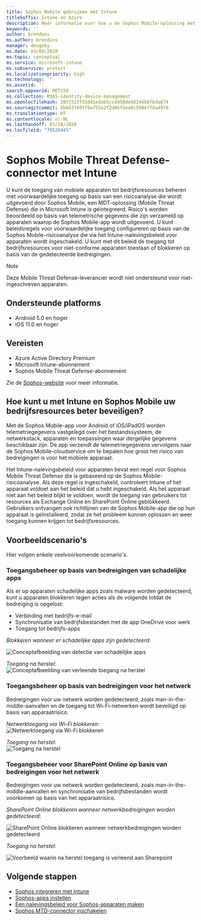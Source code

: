 ```yaml
---
title: Sophos Mobile gebruiken met Intune
titleSuffix: Intune on Azure
description: Meer informatie over hoe u de Sophos Mobile-oplossing met Microsoft Intune gebruikt om de toegang van mobiele apparaten tot uw bedrijfsresources te beheren.
keywords: ''
author: brenduns
ms.author: brenduns
manager: dougeby
ms.date: 03/09/2020
ms.topic: conceptual
ms.service: microsoft-intune
ms.subservice: protect
ms.localizationpriority: high
ms.technology: ''
ms.assetid: ''
search.appverid: MET150
ms.collection: M365-identity-device-management
ms.openlocfilehash: 285f323f55d41edab5ccd450deb0244b6fbda874
ms.sourcegitcommit: bbb63f69ff8a755a2f2d86f2ea0c5984ffda4970
ms.translationtype: HT
ms.contentlocale: nl-NL
ms.lasthandoff: 03/18/2020
ms.locfileid: "79526441"
---
```

# <a name="sophos-mobile-threat-defense-connector-with-intune"></a>Sophos Mobile Threat Defense-connector met Intune
U kunt de toegang van mobiele apparaten tot bedrijfsresources beheren met voorwaardelijke toegang op basis van een risicoanalyse die wordt uitgevoerd door Sophos Mobile, een MDT-oplossing (Mobile Threat Defense) die in Microsoft Intune is geïntegreerd. Risico's worden beoordeeld op basis van telemetrische gegevens die zijn verzameld op apparaten waarop de Sophos Mobile-app wordt uitgevoerd.
U kunt beleidsregels voor voorwaardelijke toegang configureren op basis van de Sophos Mobile-risicoanalyse die via het Intune-nalevingsbeleid voor apparaten wordt ingeschakeld. U kunt met dit beleid de toegang tot bedrijfsresources voor niet-conforme apparaten toestaan of blokkeren op basis van de gedetecteerde bedreigingen.

> [!NOTE]
> Deze Mobile Threat Defense-leverancier wordt niet ondersteund voor niet-ingeschreven apparaten.

## <a name="supported-platforms"></a>Ondersteunde platforms

- Android 5.0 en hoger
- iOS 11.0 en hoger

## <a name="prerequisites"></a>Vereisten

- Azure Active Directory Premium
- Microsoft Intune-abonnement
- Sophos Mobile Threat Defense-abonnement

Zie de [Sophos-website](https://www.sophos.com/products/mobile-control.aspx) voor meer informatie.

## <a name="how-do-intune-and-sophos-mobile-help-protect-your-company-resources"></a>Hoe kunt u met Intune en Sophos Mobile uw bedrijfsresources beter beveiligen?

Met de Sophos Mobile-app voor Android of iOS/iPadOS worden telemetriegegevens vastgelegd over het bestandssysteem, de netwerkstack, apparaten en toepassingen waar dergelijke gegevens beschikbaar zijn. De app verzendt de telemetriegegevens vervolgens naar de Sophos Mobile-cloudservice om te bepalen hoe groot het risico van bedreigingen is voor het mobiele apparaat.

Het Intune-nalevingsbeleid voor apparaten bevat een regel voor Sophos Mobile Threat Defense die is gebaseerd op de Sophos Mobile-risicoanalyse. Als deze regel is ingeschakeld, controleert Intune of het apparaat voldoet aan het beleid dat u hebt ingeschakeld. Als het apparaat niet aan het beleid blijkt te voldoen, wordt de toegang van gebruikers tot resources als Exchange Online en SharePoint Online geblokkeerd. Gebruikers ontvangen ook richtlijnen van de Sophos Mobile-app die op hun apparaat is geïnstalleerd, zodat ze het probleem kunnen oplossen en weer toegang kunnen krijgen tot bedrijfsresources.  

## <a name="sample-scenarios"></a>Voorbeeldscenario's

Hier volgen enkele veelvoorkomende scenario's.

### <a name="control-access-based-on-threats-from-malicious-apps"></a>Toegangsbeheer op basis van bedreigingen van schadelijke apps

Als er op apparaten schadelijke apps zoals malware worden gedetecteerd, kunt u apparaten blokkeren tegen acties als de volgende totdat de bedreiging is opgelost:

- Verbinding met bedrijfs-e-mail
- Synchronisatie van bedrijfsbestanden met de app OneDrive voor werk
- Toegang tot bedrijfs-apps

*Blokkeren wanneer er schadelijke apps zijn gedetecteerd*:

![Conceptafbeelding van detectie van schadelijke apps](./media/sophos-mtd-connector/sophos-malicious-apps-blocked.png)  

*Toegang na herstel*:  
![Conceptafbeelding van verleende toegang na herstel](./media/sophos-mtd-connector/sophos-malicious-apps-unblocked.png)

### <a name="control-access-based-on-threat-to-network"></a>Toegangsbeheer op basis van bedreigingen voor het netwerk

Bedreigingen voor uw netwerk worden gedetecteerd, zoals man-in-the-middle-aanvallen en de toegang tot Wi-Fi-netwerken wordt beveiligd op basis van apparaatrisico.  

*Netwerktoegang via Wi-Fi blokkeren*:  
![Netwerktoegang via Wi-Fi blokkeren](./media/sophos-mtd-connector/sophos-network-wifi-blocked.png)

*Toegang na herstel*:   
![Toegang na herstel](./media/sophos-mtd-connector/sophos-network-wifi-unblocked.png)  

### <a name="control-access-to-sharepoint-online-based-on-threat-to-network"></a>Toegangsbeheer voor SharePoint Online op basis van bedreigingen voor het netwerk

Bedreigingen voor uw netwerk worden gedetecteerd, zoals man-in-the-middle-aanvallen en synchronisatie van bedrijfsbestanden wordt voorkomen op basis van het apparaatrisico.  

*SharePoint Online blokkeren wanneer netwerkbedreigingen worden gedetecteerd*:

![SharePoint Online blokkeren wanneer netwerkbedreigingen worden gedetecteerd](./media/sophos-mtd-connector/sophos-network-spo-blocked.png)  

*Toegang na herstel*:

![Voorbeeld waarin na herstel toegang is verleend aan Sharepoint](./media/sophos-mtd-connector/sophos-network-spo-unblocked.png)  

<!-- 
### Control access on unenrolled devices based on threats from malicious apps

When the Sophos Mobile Threat Defense solution considers a device to be infected:

![App protection policy blocks due to detected malware](./media/sophos-mtd-connector/sophos-mobile-app-policy-block.png)

Access is granted on remediation:

![Access is granted on remediation for App protection policy](./media/sophos-mtd-connector/sophos-mobile-app-policy-remediated.png)
-->

## <a name="next-steps"></a>Volgende stappen

- [Sophos integreren met Intune](sophos-mtd-connector-integration.md)
- [Sophos-apps instellen](mtd-apps-ios-app-configuration-policy-add-assign.md)
- [Een nalevingsbeleid voor Sophos-apparaten maken](mtd-device-compliance-policy-create.md)
- [Sophos MTD-connector inschakelen](mtd-connector-enable.md)
